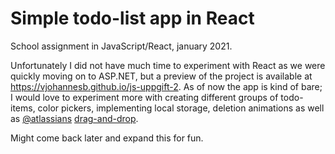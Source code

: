 # Simple todo-list app in React

School assignment in JavaScript/React, january 2021.

Unfortunately I did not have much time to experiment with React as we were quickly moving on to ASP.NET, but a preview of the project is available at https://vjohannesb.github.io/js-uppgift-2. 
As of now the app is kind of bare; I would love to experiment more with creating different groups of todo-items, color pickers, implementing local storage, deletion animations as well as [@atlassians](https://github.com/atlassian) [drag-and-drop](https://github.com/atlassian/react-beautiful-dnd).

Might come back later and expand this for fun.
